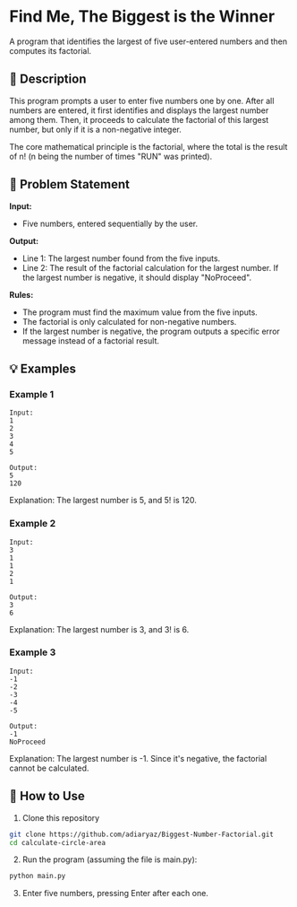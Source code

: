 # Find Me, The Biggest is the Winner

A program that identifies the largest of five user-entered numbers and then computes its factorial.

## 📝 Description

This program prompts a user to enter five numbers one by one. After all numbers are entered, it first identifies and displays the largest number among them. Then, it proceeds to calculate the factorial of this largest number, but only if it is a non-negative integer.

The core mathematical principle is the factorial, where the total is the result of n! (n being the number of times "RUN" was printed).

## 🎯 Problem Statement

**Input:** 
- Five numbers, entered sequentially by the user.

**Output:** 
- Line 1: The largest number found from the five inputs.
- Line 2: The result of the factorial calculation for the largest number. If the largest number is negative, it should display "NoProceed".

**Rules:**
- The program must find the maximum value from the five inputs.
- The factorial is only calculated for non-negative numbers.
- If the largest number is negative, the program outputs a specific error message instead of a factorial result.

## 💡 Examples

### Example 1
```
Input:
1
2
3
4
5

Output:
5
120
```
Explanation: The largest number is 5, and 5! is 120.

### Example 2
```
Input:
3
1
1
2
1

Output:
3
6
```
Explanation: The largest number is 3, and 3! is 6.

### Example 3
```
Input:
-1
-2
-3
-4
-5

Output:
-1
NoProceed
```
Explanation: The largest number is -1. Since it's negative, the factorial cannot be calculated.

## 🚀 How to Use

1. Clone this repository
```bash
git clone https://github.com/adiaryaz/Biggest-Number-Factorial.git
cd calculate-circle-area
```

2. Run the program (assuming the file is main.py):
```bash
python main.py
```

3. Enter five numbers, pressing Enter after each one.
